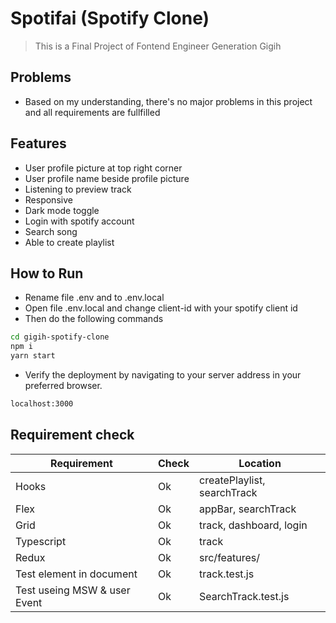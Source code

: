 # Spotifai (Spotify Clone)
> This is a Final Project of Fontend Engineer Generation Gigih

## Problems
- Based on my understanding, there's no major problems in this project and all requirements are fullfilled
## Features
- User profile picture at top right corner
- User profile name beside profile picture
- Listening to preview track
- Responsive
- Dark mode toggle
- Login with spotify account
- Search song
- Able to create playlist

## How to Run
- Rename file .env and to .env.local
- Open file .env.local and change client-id with your spotify client id
- Then do the following commands
```sh
cd gigih-spotify-clone
npm i
yarn start
```
- Verify the deployment by navigating to your server address in
your preferred browser.

```sh
localhost:3000
```

## Requirement check
|Requirement|Check|Location|
|-----------|-----|-----------|
|Hooks|Ok|createPlaylist, searchTrack|
|Flex|Ok|appBar, searchTrack|
|Grid|Ok|track, dashboard, login|
|Typescript|Ok|track|
|Redux|Ok|src/features/|
|Test element in document|Ok|track.test.js|
|Test useing MSW & user Event|Ok|SearchTrack.test.js|
